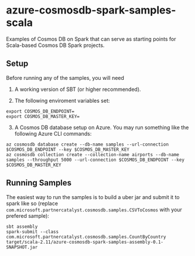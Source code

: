 azure-cosmosdb-spark-samples-scala
============================
Examples of Cosmos DB on Spark that can serve as starting points for Scala-based Cosmos DB Spark projects.

Setup
-----
Before running any of the samples, you will need

1. A working version of SBT (or higher recommended).

2. The following enviroment variables set:

```
export COSMOS_DB_ENDPOINT=
export COSMOS_DB_MASTER_KEY=
```

3. A Cosmos DB database setup on Azure. You may run something like the following Azure CLI commands:

```
az cosmosdb database create --db-name samples --url-connection $COSMOS_DB_ENDPOINT --key $COSMOS_DB_MASTER_KEY
az cosmosdb collection create --collection-name airports --db-name samples --throughput 5000 --url-connection $COSMOS_DB_ENDPOINT --key $COSMOS_DB_MASTER_KEY
```

Running Samples
---------------
The easiest way to run the samples is to build a uber jar and submit it to spark like so (replace `com.microsoft.partnercatalyst.cosmosdb.samples.CSVToCosmos` with your prefered sample):

```
sbt assembly
spark-submit --class com.microsoft.partnercatalyst.cosmosdb.samples.CountByCountry target/scala-2.11/azure-cosmosdb-spark-samples-assembly-0.1-SNAPSHOT.jar
```
